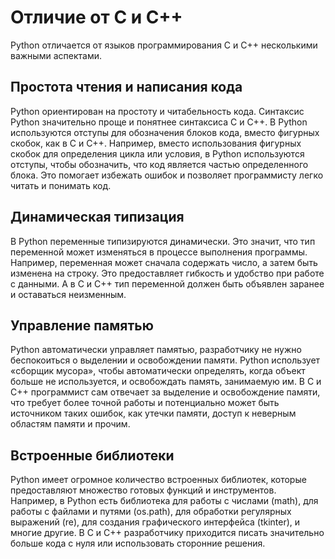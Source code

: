 # Отличие от C и C++

Python отличается от языков программирования C и C++ несколькими важными аспектами.

## Простота чтения и написания кода

Python ориентирован на простоту и читабельность кода. Синтаксис Python значительно проще и понятнее синтаксиса C и C++.
В Python используются отступы для обозначения блоков кода, вместо фигурных скобок, как в C и C++.
Например, вместо использования фигурных скобок для определения цикла или условия, в Python используются отступы, чтобы обозначить, что код является частью определенного блока. Это помогает избежать ошибок и позволяет программисту легко читать и понимать код.

## Динамическая типизация

В Python переменные типизируются динамически. Это значит, что тип переменной может изменяться в процессе выполнения программы. Например, переменная может сначала содержать число, а затем быть изменена на строку. Это предоставляет гибкость и удобство при работе с данными. А в C и C++ тип переменной должен быть объявлен заранее и оставаться неизменным.

## Управление памятью

Python автоматически управляет памятью, разработчику не нужно беспокоиться о выделении и освобождении памяти. Python использует «сборщик мусора», чтобы автоматически определять, когда объект больше не используется, и освобождать память, занимаемую им. В C и C++ программист сам отвечает за выделение и освобождение памяти, что требует более точной работы и потенциально может быть источником таких ошибок, как утечки памяти, доступ к неверным областям памяти и прочим.

## Встроенные библиотеки

Python имеет огромное количество встроенных библиотек, которые предоставляют множество готовых функций и инструментов. Например, в Python есть библиотека для работы с числами (math), для работы с файлами и путями (os.path), для обработки регулярных выражений (re), для создания графического интерфейса (tkinter), и многие другие. В C и C++ разработчику приходится писать значительно больше кода с нуля или использовать сторонние решения.
